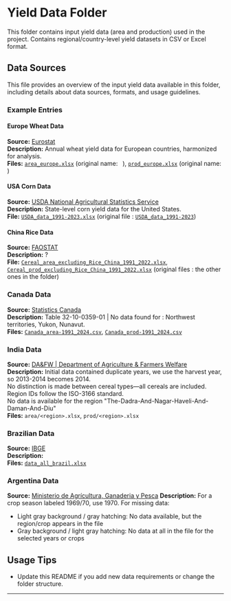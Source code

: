 # Yield Data Folder

This folder contains input yield data (area and production) used in the project. Contains regional/country-level yield datasets in CSV or Excel format.

## Data Sources

This file provides an overview of the input yield data available in this folder, including details about data sources, formats, and usage guidelines.

### Example Entries

#### Europe Wheat Data
**Source:** [Eurostat](https://ec.europa.eu/eurostat)  
**Description:** Annual wheat yield data for European countries, harmonized for analysis.  
**Files:** [`area_europe.xlsx`](./europe/area_europe.xlsx) (original name: ` `), [`prod_europe.xlsx`](./europe/prod_europe.xlsx) (original name: ` `)

#### USA Corn Data
**Source:** [USDA National Agricultural Statistics Service](https://www.nass.usda.gov/)  
**Description:** State-level corn yield data for the United States.  
**File:** [`USDA_data_1991-2023.xlsx`](./usa/USDA_data_1991-2023.xlsx) (original file : [`USDA_data_1991-2023`](./usa/USDA_data_1991-2023.csv))


#### China Rice Data
**Source:** [FAOSTAT](https://www.fao.org/faostat/en/)  
**Description:** ?<br>
**File:** [`Cereal_area_excluding_Rice_China_1991_2022.xlsx`](./china/Cereal_area_excluding_Rice_China_1991_2022.xlsx), [`Cereal_prod_excluding_Rice_China_1991_2022.xlsx`](./china/Cereal_prod_excluding_Rice_China_1991_2022.xlsx)
(original files : the other ones in the folder)

### Canada Data
**Source:** [Statistics Canada](https://www150.statcan.gc.ca/t1/tbl1/en/cv.action?pid=3210035901)<br>
**Description:** Table 32-10-0359-01 | No data found for : Northwest territories, Yukon, Nunavut.<br>
**Files:** [`Canada_area-1991_2024.csv`](./canada/Canada_area-1991_2024.csv), [`Canada_prod-1991_2024.csv`](./canada/Canada_prod-1991_2024.csv)

### India Data
**Source:** [DA&FW | Department of Agriculture & Farmers Welfare](https://upag.gov.in/dashboard/apy-overview-tab)<br>
**Description:** Initial data contained duplicate years, we use the harvest year, so 2013-2014 becomes 2014.  
No distinction is made between cereal types—all cereals are included.  
Region IDs follow the ISO-3166 standard.  
No data is available for the region "The-Dadra-And-Nagar-Haveli-And-Daman-And-Diu"<br>
**Files:** `area/<region>.xlsx`, `prod/<region>.xlsx`

### Brazilian Data
**Source:** [IBGE](https://sidra.ibge.gov.br/tabela/1612)<br>
**Description:** <br>
**Files:** [`data_all_brazil.xlsx`](./brazil/data_all_brazil.xlsx)

### Argentina Data
**Source:** [Ministerio de Agrícultura, Ganaderia y Pesca](https://datosestimaciones.magyp.gob.ar/reportes.php?reporte=Estimaciones)
**Description:** For a crop season labeled 1969/70, use 1970.
For missing data:  
- Light gray background / gray hatching: No data available, but the region/crop appears in the file  
- Gray background / light gray hatching: No data at all in the file for the selected years or crops


## Usage Tips

- Update this README if you add new data requirements or change the folder structure.

---
